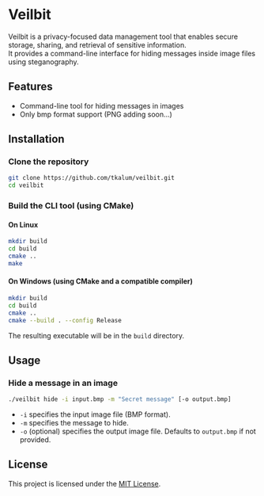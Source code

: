 # Veilbit

Veilbit is a privacy-focused data management tool that enables secure storage, sharing, and retrieval of sensitive information.  
It provides a command-line interface for hiding messages inside image files using steganography.

## Features

- Command-line tool for hiding messages in images
- Only bmp format support (PNG adding soon...)

## Installation

### Clone the repository

```bash
git clone https://github.com/tkalum/veilbit.git
cd veilbit
```



### Build the CLI tool (using CMake)

#### On Linux

```bash
mkdir build
cd build
cmake ..
make
```

#### On Windows (using CMake and a compatible compiler)

```bash
mkdir build
cd build
cmake ..
cmake --build . --config Release
```

The resulting executable will be in the `build` directory.

## Usage

### Hide a message in an image

```bash
./veilbit hide -i input.bmp -m "Secret message" [-o output.bmp]
```

- `-i` specifies the input image file (BMP format).
- `-m` specifies the message to hide.
- `-o` (optional) specifies the output image file. Defaults to `output.bmp` if not provided.

## License

This project is licensed under the [MIT License](LICENSE).
